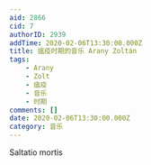 ```yaml
---
aid: 2866
cid: 7
authorID: 2939
addTime: 2020-02-06T13:30:00.000Z
title: 瘟疫时期的音乐 Arany Zoltán
tags:
    - Arany
    - Zolt
    - 瘟疫
    - 音乐
    - 时期
comments: []
date: 2020-02-06T13:30:00.000Z
category: 音乐
---
```


Saltatio mortis
